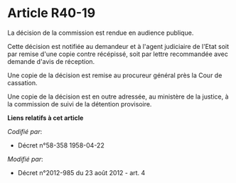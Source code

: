 # Article R40-19

La décision de la commission est rendue en audience publique. 

Cette décision est notifiée au demandeur et à l'agent judiciaire de l'Etat soit par remise d'une copie contre récépissé, soit
par lettre recommandée avec demande d'avis de réception. 

Une copie de la décision est remise au procureur général près la Cour de cassation. 

Une copie de la décision est en outre adressée, au ministère de la justice, à la commission de suivi de la détention
provisoire.

**Liens relatifs à cet article**

_Codifié par_:

  - Décret n°58-358 1958-04-22

_Modifié par_:

  - Décret n°2012-985 du 23 août 2012 - art. 4
